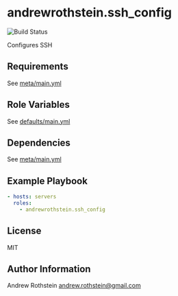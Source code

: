 andrewrothstein.ssh_config
===========================
![Build Status](https://github.com/andrewrothstein/ansible-ssh_config/actions/workflows/build.yml/badge.svg)

Configures SSH

Requirements
------------

See [meta/main.yml](meta/main.yml)

Role Variables
--------------

See [defaults/main.yml](defaults/main.yml)

Dependencies
------------

See [meta/main.yml](meta/main.yml)

Example Playbook
----------------

```yml
- hosts: servers
  roles:
    - andrewrothstein.ssh_config
```

License
-------

MIT

Author Information
------------------

Andrew Rothstein <andrew.rothstein@gmail.com>
